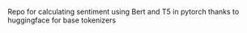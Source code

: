 Repo for calculating sentiment using Bert and T5 in pytorch
thanks to huggingface for base tokenizers 
